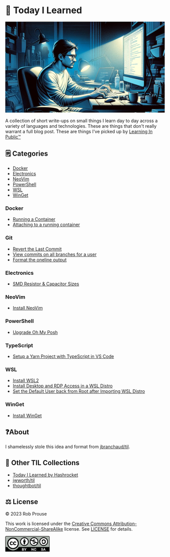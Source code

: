 # 🤖 Today I Learned

![Today I Learned](./img/til-banner.png)

A collection of short write-ups on small things I learn day to day across a variety of languages and technologies. These are things that don't really warrant a full blog post. These are things I've picked up by [Learning In Public™](https://dev.to/jbranchaud/how-i-built-a-learning-machine-45k9)

## 🗒️ Categories

- [Docker](#docker)
- [Electronics](#electronics)
- [NeoVim](#neovim)
- [PowerShell](#powershell)
- [WSL](#wsl)
- [WinGet](#winget)

### Docker

- [Running a Container](./docker/running-container.md)
- [Attaching to a running container](./docker/attach-container.md)

### Git

- [Revert the Last Commit](./git/revert-last-commit.md)
- [View commits on all branches for a user](./git/view-user-commits.md)
- [Format the oneline output](./git/format-output.md)

### Electronics

- [SMD Resistor & Capacitor Sizes](./electronics/smd-resistors.md)

### NeoVim

- [Install NeoVim](./neovim/install-neovim.md)

### PowerShell

- [Upgrade Oh My Posh](./powershell/upgrade-oh-my-posh.md)

### TypeScript

- [Setup a Yarn Project with TypeScript in VS Code](./typescript/setup-yarn-with-ts.md)

### WSL

- [Install WSL2](./wsl/install-wsl.md)
- [Install Desktop and RDP Access in a WSL Distro](./wsl/install-rdp.md)
- [Set the Default User back from Root after Importing WSL Distro](./wsl/set-default-user.md)

### WinGet

- [Install WinGet](./winget/install-winget.md)

## ❓About

I shamelessly stole this idea and format from
[jbranchaud/til](https://github.com/jbranchaud/til).

## 🔗 Other TIL Collections

- [Today I Learned by Hashrocket](https://til.hashrocket.com)
- [jwworth/til](https://github.com/jwworth/til)
- [thoughtbot/til](https://github.com/thoughtbot/til)

## ⚖️ License

&copy; 2023 Rob Prouse

This work is licensed under the [Creative Commons Attribution-NonCommercial-ShareAlike](https://creativecommons.org/licenses/by-nc-sa/4.0/) license. See [LICENSE](.\LICENSE) for details.

<img src="./img/by-nc-sa.png" alt="CC BY-NC-SA" width="140" />
